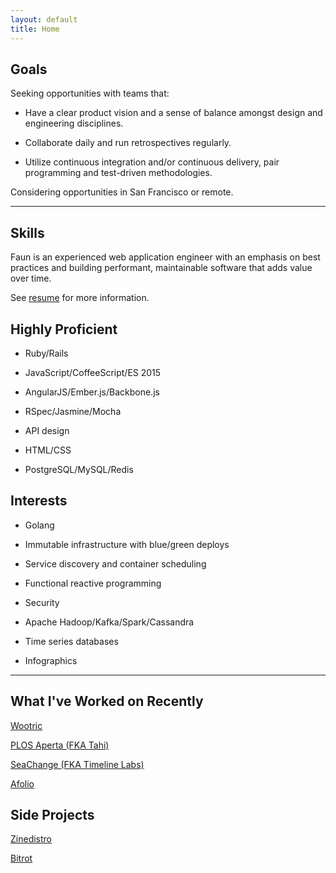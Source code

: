 ```yaml
---
layout: default
title: Home
---
```

## Goals

Seeking opportunities with teams that:

- Have a clear product vision and a sense of balance amongst design and engineering disciplines.

- Collaborate daily and run retrospectives regularly.

- Utilize continuous integration and/or continuous delivery, pair programming and test-driven methodologies.

Considering opportunities in San Francisco or remote. 

---

## Skills

Faun is an experienced web application engineer with an emphasis on best practices and building performant, maintainable software that adds value over time.

See [resume](resume.html) for more information.

## Highly Proficient

- Ruby/Rails

- JavaScript/CoffeeScript/ES 2015

- AngularJS/Ember.js/Backbone.js

- RSpec/Jasmine/Mocha

- API design

- HTML/CSS

- PostgreSQL/MySQL/Redis

## Interests

- Golang

- Immutable infrastructure with blue/green deploys

- Service discovery and container scheduling

- Functional reactive programming

- Security

- Apache Hadoop/Kafka/Spark/Cassandra

- Time series databases

- Infographics

---

## What I've Worked on Recently

[Wootric](https://www.wootric.com)

[PLOS Aperta (FKA Tahi)](http://blogs.plos.org/plos/2015/07/publishing-initiatives-at-plos-a-look-back-and-a-look-ahead/)

[SeaChange (FKA Timeline Labs)](http://www.schange.com/)

[Afolio](https://www.afolio.com)

## Side Projects

[Zinedistro](https://github.com/zinedistro/zinedistro)

[Bitrot](https://github.com/ggilder/bitrot)

